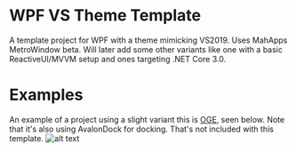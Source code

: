 # WPF VS Theme Template
A template project for WPF with a theme mimicking VS2019. Uses MahApps MetroWindow beta. Will later add some other variants like one with a basic ReactiveUI/MVVM setup and ones targeting .NET Core 3.0.

# Examples
An example of a project using a slight variant this is [OGE](https://github.com/Moneyl/OGE), seen below. Note that it's also using AvalonDock for docking. That's not included with this template.
![alt text](https://github.com/Moneyl/OGE/blob/master/Repo/Example1.jpg "File explorer on the left, and texture viewer in the center.")
